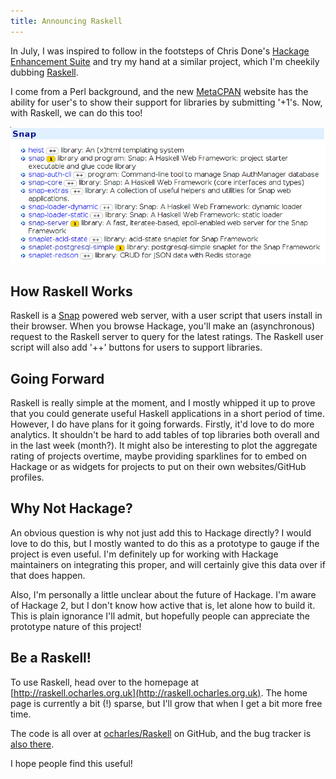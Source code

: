 ```yaml
---
title: Announcing Raskell
---
```


In July, I was inspired to follow in the footsteps of Chris Done's
[Hackage Enhancement Suite](http://chrisdone.com/hes/) and try my hand at a
similar project, which I'm cheekily dubbing
[Raskell](http://raskell.ocharles.org.uk).

I come from a Perl background, and the new [MetaCPAN](http://metacpan.org)
website has the ability for user's to show their support for libraries by
submitting '+1's. Now, with Raskell, we can do this too!

![Raskell in Action](/img/raskell.png)

## How Raskell Works

Raskell is a [Snap](http://snapframework.com) powered web server, with a user
script that users install in their browser. When you browse Hackage, you'll make
an (asynchronous) request to the Raskell server to query for the latest
ratings. The Raskell user script will also add '++' buttons for users to support
libraries.

## Going Forward

Raskell is really simple at the moment, and I mostly whipped it up to prove that
you could generate useful Haskell applications in a short period of
time. However, I do have plans for it going forwards. Firstly, it'd love to do
more analytics. It shouldn't be hard to add tables of top libraries both overall
and in the last week (month?). It might also be interesting to plot the
aggregate rating of projects overtime, maybe providing sparklines for to embed
on Hackage or as widgets for projects to put on their own websites/GitHub
profiles.

## Why Not Hackage?

An obvious question is why not just add this to Hackage directly? I would love
to do this, but I mostly wanted to do this as a prototype to gauge if the
project is even useful. I'm definitely up for working with Hackage maintainers
on integrating this proper, and will certainly give this data over if that does
happen.

Also, I'm personally a little unclear about the future of Hackage. I'm aware of
Hackage 2, but I don't know how active that is, let alone how to build it. This
is plain ignorance I'll admit, but hopefully people can appreciate the prototype
nature of this project!

## Be a Raskell!

To use Raskell, head over to the homepage at
[http://raskell.ocharles.org.uk](http://raskell.ocharles.org.uk). The home page
is currently a bit (!) sparse, but I'll grow that when I get a bit more free
time.

The code is all over at [ocharles/Raskell](http://github.com/ocharles/Raskell)
on GitHub, and the bug tracker is
[also there](http://github.com/ocharles/Raskell/issues).

I hope people find this useful!
